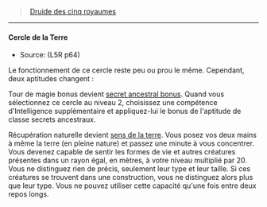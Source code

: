﻿---
!GenericItem
Name: Cercle de la Terre
Source: (L5R p64)
Id: l5r_druid_hd.md#cercle-de-la-terre
ParentLink: l5r_druid_hd.md#druide-des-cinq-royaumes
ParentName: Druide des cinq royaumes
NameLevel: 4
Attributes: {}
AttributesDictionary: >+
  {}

---
> [Druide des cinq royaumes](hd_l5r_druid.md)

---

#### Cercle de la Terre

- Source: (L5R p64)

Le fonctionnement de ce cercle reste peu ou prou le même. Cependant, deux aptitudes changent :

Tour de magie bonus devient [secret ancestral bonus](hd_l5r_druid_secrets_ancestraux.md). Quand vous sélectionnez ce cercle au niveau 2, choisissez une compétence d'Intelligence supplémentaire et appliquez-lui le bonus de l'aptitude de classe secrets ancestraux.

Récupération naturelle devient [sens de la terre](#sens-de-la-terre). Vous posez vos deux mains à même la terre (en pleine nature) et passez une minute à vous concentrer. Vous devenez capable de sentir les formes de vie et autres créatures présentes dans un rayon égal, en mètres, à votre niveau multiplié par 20. Vous ne distinguez rien de précis, seulement leur type et leur taille. Si ces créatures se trouvent dans une construction, vous ne distinguez alors plus que leur type. Vous ne pouvez utiliser cette capacité qu'une fois entre deux repos longs.

